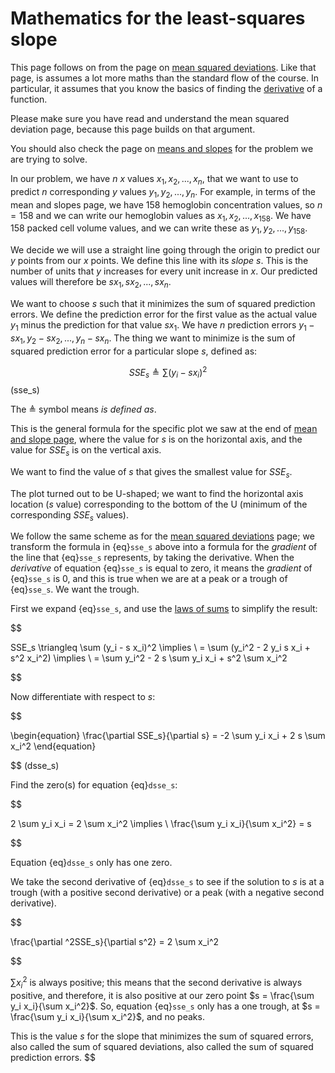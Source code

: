 # Mathematics for the least-squares slope

This page follows on from the page on [mean squared
deviations](mean_sq_deviations). Like that page, is assumes a lot more maths
than the standard flow of the course. In particular, it assumes that you
know the basics of finding the
[derivative](https://en.wikipedia.org/wiki/Derivative) of a function.

Please make sure you have read and understand the mean squared deviation page, because this page builds on that argument.

You should also check the page on [means and slopes](../mean-slopes/mean_and_slopes) for
the problem we are trying to solve.

In our problem, we have $n$ $x$ values ${x_1, x_2, ..., x_n}$, that we want to
use to predict $n$ corresponding $y$ values ${y_1, y_2, ..., y_n}$. For
example, in terms of the mean and slopes page, we have 158 hemoglobin
concentration values, so $n = 158$ and we can write our hemoglobin values as
${x_1, x_2, ..., x_{158}}$. We have 158 packed cell volume values, and we can
write these as ${y_1, y_2, ..., y_{158}}$.

We decide we will use a straight line going through the origin to predict
our $y$ points from our $x$ points. We define this line with its _slope_
$s$. This is the number of units that $y$ increases for every unit increase in
$x$. Our predicted values will therefore be $s x_1, s x_2, ..., s x_n$.

We want to choose $s$ such that it minimizes the sum of squared prediction
errors. We define the prediction error for the first value as the actual value
$y_1$ minus the prediction for that value $s x_1$. We have $n$ prediction
errors $y_1 - s x_1, y_2 - s x_2, ..., y_n - s x_n$. The thing we want to
minimize is the sum of squared prediction error for a particular slope $s$,
defined as:

$$
\begin{equation}
SSE_s \triangleq \sum{ (y_i - s x_i)^2}
\end{equation}
$$ (sse_s)

The $\triangleq$ symbol means *is defined as*.

This is the general formula for the specific plot we saw at the end of [mean
and slope page](../mean-slopes/mean_and_slopes), where the value for $s$ is on
the horizontal axis, and the value for $SSE_s$ is on the vertical axis.

We want to find the value of $s$ that gives the smallest value for $SSE_s$.

The plot turned out to be U-shaped; we want to find the horizontal axis
location ($s$ value) corresponding to the bottom of the U (minimum of the
corresponding $SSE_s$ values).

We follow the same scheme as for the [mean squared deviations](mean_sq_deviations) page; we transform the formula in {eq}`sse_s` above
into a formula for the *gradient* of the line that {eq}`sse_s` represents,
by taking the derivative.  When the *derivative* of equation {eq}`sse_s` is equal to zero, it means the *gradient* of {eq}`sse_s` is 0, and this is
true when we are at a peak or a trough of {eq}`sse_s`.  We want the
trough.

First we expand {eq}`sse_s`, and use the [laws of
sums](http://matthew-brett.github.io/teaching/some_sums.html) to simplify the
result:


$$

SSE_s \triangleq \sum (y_i - s x_i)^2 \implies \\
= \sum (y_i^2 - 2 y_i s x_i + s^2 x_i^2) \implies \\
= \sum y_i^2 - 2 s \sum y_i x_i + s^2 \sum x_i^2

$$

Now differentiate with respect to $s$:


$$

\begin{equation}
\frac{\partial SSE_s}{\partial s} = -2 \sum y_i x_i + 2 s \sum x_i^2
\end{equation}

$$
(dsse_s)

Find the zero(s) for equation {eq}`dsse_s`:


$$

2 \sum y_i x_i = 2 \sum x_i^2 \implies \\
\frac{\sum y_i x_i}{\sum x_i^2} = s

$$

Equation {eq}`dsse_s` only has one zero.

We take the second derivative of {eq}`dsse_s` to see if the solution to
$s$ is at a trough (with a positive second derivative) or a peak (with a
negative second derivative).


$$

\frac{\partial ^2SSE_s}{\partial s^2} = 2 \sum x_i^2

$$

$\sum x_i^2$ is always positive; this means that the second derivative is
always positive, and therefore, it is also positive at our zero point $s =
\frac{\sum y_i x_i}{\sum x_i^2}$.  So, equation {eq}`sse_s` only has a one
trough, at $s = \frac{\sum y_i x_i}{\sum x_i^2}$, and no peaks.

This is the value $s$ for the slope that minimizes the sum of squared errors,
also called the sum of squared deviations, also called the sum of squared
prediction errors.
$$
